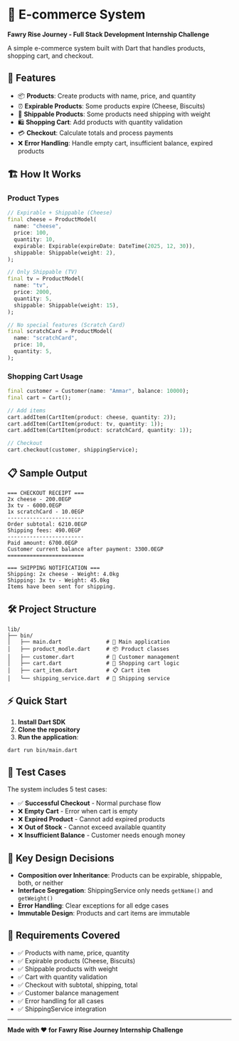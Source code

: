# 🛒 E-commerce System

**Fawry Rise Journey - Full Stack Development Internship Challenge**

A simple e-commerce system built with Dart that handles products, shopping cart, and checkout.

## 🚀 Features

* 📦 **Products**: Create products with name, price, and quantity
* ⏰ **Expirable Products**: Some products expire (Cheese, Biscuits)
* 🚚 **Shippable Products**: Some products need shipping with weight
* 🛍️ **Shopping Cart**: Add products with quantity validation
* 💳 **Checkout**: Calculate totals and process payments
* ❌ **Error Handling**: Handle empty cart, insufficient balance, expired products

## 🏗️ How It Works

### Product Types

```dart
// Expirable + Shippable (Cheese)
final cheese = ProductModel(
  name: "cheese",
  price: 100,
  quantity: 10,
  expirable: Expirable(expireDate: DateTime(2025, 12, 30)),
  shippable: Shippable(weight: 2),
);

// Only Shippable (TV)
final tv = ProductModel(
  name: "tv",
  price: 2000,
  quantity: 5,
  shippable: Shippable(weight: 15),
);

// No special features (Scratch Card)
final scratchCard = ProductModel(
  name: "scratchCard",
  price: 10,
  quantity: 5,
);
```

### Shopping Cart Usage

```dart
final customer = Customer(name: "Ammar", balance: 10000);
final cart = Cart();

// Add items
cart.addItem(CartItem(product: cheese, quantity: 2));
cart.addItem(CartItem(product: tv, quantity: 1));
cart.addItem(CartItem(product: scratchCard, quantity: 1));

// Checkout
cart.checkout(customer, shippingService);
```

## 📋 Sample Output

```
=== CHECKOUT RECEIPT ===
2x cheese - 200.0EGP
3x tv - 6000.0EGP
1x scratchCard - 10.0EGP
------------------------
Order subtotal: 6210.0EGP
Shipping fees: 490.0EGP
------------------------
Paid amount: 6700.0EGP
Customer current balance after payment: 3300.0EGP
========================

=== SHIPPING NOTIFICATION ===
Shipping: 2x cheese - Weight: 4.0kg
Shipping: 3x tv - Weight: 45.0kg
Items have been sent for shipping.
```

## 🛠️ Project Structure

```
lib/
├── bin/
│   ├── main.dart              # 🎯 Main application
│   ├── product_modle.dart     # 📦 Product classes
│   ├── customer.dart          # 👤 Customer management
│   ├── cart.dart              # 🛒 Shopping cart logic
│   ├── cart_item.dart         # 📋 Cart item
│   └── shipping_service.dart  # 🚚 Shipping service
```

## ⚡ Quick Start

1. **Install Dart SDK**
2. **Clone the repository**
3. **Run the application**:

```bash
dart run bin/main.dart
```

## 🧪 Test Cases

The system includes 5 test cases:

* ✅ **Successful Checkout** - Normal purchase flow
* ❌ **Empty Cart** - Error when cart is empty
* ❌ **Expired Product** - Cannot add expired products
* ❌ **Out of Stock** - Cannot exceed available quantity
* ❌ **Insufficient Balance** - Customer needs enough money

## 🎯 Key Design Decisions

* **Composition over Inheritance**: Products can be expirable, shippable, both, or neither
* **Interface Segregation**: ShippingService only needs `getName()` and `getWeight()`
* **Error Handling**: Clear exceptions for all edge cases
* **Immutable Design**: Products and cart items are immutable

## 📝 Requirements Covered

* ✅ Products with name, price, quantity
* ✅ Expirable products (Cheese, Biscuits)
* ✅ Shippable products with weight
* ✅ Cart with quantity validation
* ✅ Checkout with subtotal, shipping, total
* ✅ Customer balance management
* ✅ Error handling for all cases
* ✅ ShippingService integration

---

**Made with ❤️ for Fawry Rise Journey Internship Challenge**